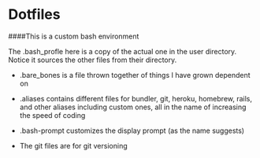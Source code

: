 Dotfiles
========

####This is a custom bash environment

The .bash_profle here is a copy of the actual one in the user directory. Notice it sources the other files from their directory.

- .bare_bones is a file thrown together of things I have grown dependent on

- .aliases contains different files for bundler, git, heroku, homebrew, rails, and other aliases including custom ones, all in the name of increasing the speed of coding 

- .bash-prompt customizes the display prompt (as the name suggests)

- The git files are for git versioning
